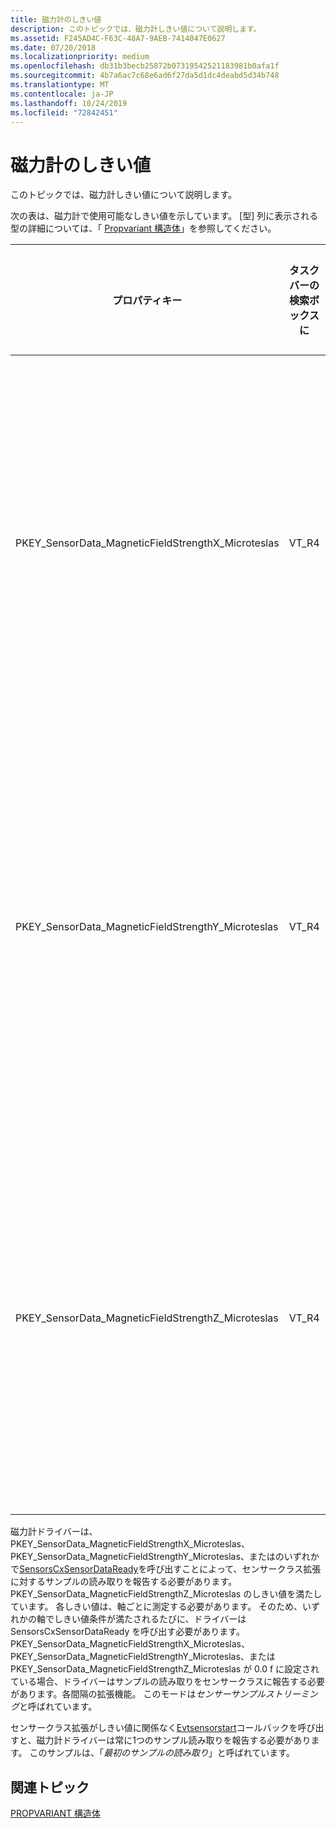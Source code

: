 ```yaml
---
title: 磁力計のしきい値
description: このトピックでは、磁力計しきい値について説明します。
ms.assetid: F245AD4C-F63C-48A7-9AEB-7414047E0627
ms.date: 07/20/2018
ms.localizationpriority: medium
ms.openlocfilehash: db31b3becb25872b07319542521183981b0afa1f
ms.sourcegitcommit: 4b7a6ac7c68e6ad6f27da5d1dc4deabd5d34b748
ms.translationtype: MT
ms.contentlocale: ja-JP
ms.lasthandoff: 10/24/2019
ms.locfileid: "72842451"
---
```

# <a name="magnetometer-thresholds"></a>磁力計のしきい値


このトピックでは、磁力計しきい値について説明します。

次の表は、磁力計で使用可能なしきい値を示しています。 [型] 列に表示される型の詳細については、「 [Propvariant 構造体](https://go.microsoft.com/fwlink/p/?linkid=313395)」を参照してください。

|プロパティキー|タスクバーの検索ボックスに|必須/オプション|既定値|説明|
|---|---|---|---|---|
|PKEY_SensorData_MagneticFieldStrengthX_Microteslas|VT_R4|必須かどうか|5.0 f|しきい値に達するために必要な x 軸に沿った磁気フィールド変更の最小量 (マイクロ tesラスベガスで測定)。|
|PKEY_SensorData_MagneticFieldStrengthY_Microteslas|VT_R4|必須かどうか|5.0 f|しきい値に達するために必要な、y 軸に沿った磁気フィールド変更の最小量 (マイクロ tesラスベガスで測定)。|
|PKEY_SensorData_MagneticFieldStrengthZ_Microteslas|VT_R4|必須かどうか|5.0 f|しきい値に達するために必要な、z 軸に沿った磁気フィールド変更の最小量 (マイクロ tesラスベガスで測定)。|

磁力計ドライバーは、PKEY_SensorData_MagneticFieldStrengthX_Microteslas、PKEY_SensorData_MagneticFieldStrengthY_Microteslas、またはのいずれかで[SensorsCxSensorDataReady](https://docs.microsoft.com/windows-hardware/drivers/ddi/sensorscx/nf-sensorscx-sensorscxsensordataready)を呼び出すことによって、センサークラス拡張に対するサンプルの読み取りを報告する必要があります。PKEY_SensorData_MagneticFieldStrengthZ_Microteslas のしきい値を満たしています。 各しきい値は、軸ごとに測定する必要があります。 そのため、いずれかの軸でしきい値条件が満たされるたびに、ドライバーは SensorsCxSensorDataReady を呼び出す必要があります。
PKEY_SensorData_MagneticFieldStrengthX_Microteslas、PKEY_SensorData_MagneticFieldStrengthY_Microteslas、または PKEY_SensorData_MagneticFieldStrengthZ_Microteslas が 0.0 f に設定されている場合、ドライバーはサンプルの読み取りをセンサークラスに報告する必要があります。各間隔の拡張機能。 このモードは*センサーサンプルストリーミング*と呼ばれています。

センサークラス拡張がしきい値に関係なく[Evtsensorstart](https://docs.microsoft.com/windows-hardware/drivers/ddi/sensorscx/ns-sensorscx-_sensor_controller_config)コールバックを呼び出すと、磁力計ドライバーは常に1つのサンプル読み取りを報告する必要があります。 このサンプルは、「*最初のサンプルの読み取り*」と呼ばれています。

## <a name="related-topics"></a>関連トピック


[PROPVARIANT 構造体](https://go.microsoft.com/fwlink/p/?linkid=313395)

 


